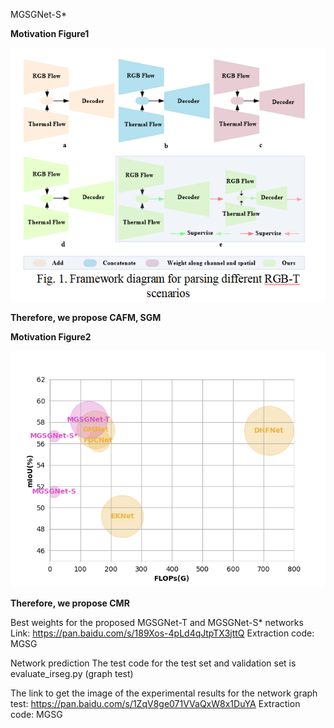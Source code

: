 MGSGNet-S*

**Motivation Figure1**

![](https://github.com/Tortoisewhp/MGSGNet/blob/main/images/1.png)

**Therefore, we propose CAFM, SGM**

**Motivation Figure2**

![](https://github.com/Tortoisewhp/MGSGNet/blob/main/images/2.png)

**Therefore, we propose CMR**

Best weights for the proposed MGSGNet-T and MGSGNet-S* networks Link: https://pan.baidu.com/s/189Xos-4pLd4qJtpTX3jttQ 
Extraction code: MGSG

Network prediction The test code for the test set and validation set is evaluate_irseg.py (graph test)

The link to get the image of the experimental results for the network graph test: https://pan.baidu.com/s/1ZqV8ge071VVaQxW8x1DuYA 
Extraction code: MGSG

